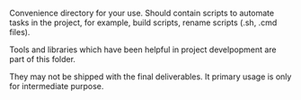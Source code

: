 Convenience directory for your use. Should contain scripts to automate tasks in the project, for example, build scripts, rename scripts (.sh, .cmd files).

Tools and libraries which have been helpful in project develpopment are  part of this folder. 

They may not be shipped with the final deliverables. It primary usage is only for intermediate purpose.